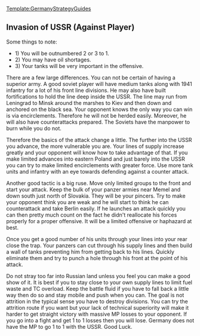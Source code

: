 [Template:GermanyStrategyGuides](/wiki/index.php?title=Template:GermanyStrategyGuides&action=edit&redlink=1 "Template:GermanyStrategyGuides (page does not exist)")

##    Invasion of USSR (Against Player) 

Some things to note:

-   1\) You will be outnumbered 2 or 3 to 1.
-   2\) You may have oil shortages.
-   3\) Your tanks will be very important in the offensive.

There are a few large differences. You can not be certain of having a
superior army. A good soviet player will have medium tanks along with
1941 infantry for a lot of his front line divisions. He may also have
built fortifications to hold the line deep inside the USSR. The line may
run from Leningrad to Minsk around the marshes to Kiev and then down and
anchored on the black sea. Your opponent knows the only way you can win
is via encirclements. Therefore he will not be herded easily. Moreover,
he will also have counterattacks prepared. The Soviets have the manpower
to burn while you do not.

Therefore the basics of the attack change a little. The further into the
USSR you advance, the more vulnerable you are. Your lines of supply
increase greatly and your opponent will know how to take advantage of
that. If you make limited advances into eastern Poland and just barely
into the USSR you can try to make limited encirclements with greater
force. Use more tank units and infantry with an eye towards defending
against a counter attack.

Another good tactic is a big ruse. Move only limited groups to the front
and start your attack. Keep the bulk of your panzer armies near Memel
and down south just north of Slovakia. They will be your pincers. Try to
make your opponent think you are weak and he will start to think he can
counterattack and take Berlin easily. If he launches an attack quickly
you can then pretty much count on the fact he didn't reallocate his
forces properly for a proper offensive. It will be a limited offensive
or haphazard at best.

Once you get a good number of his units through your lines into your
rear close the trap. Your panzers can cut through his supply lines and
then build a wall of tanks preventing him from getting back to his
lines. Quickly eliminate them and try to punch a hole through his front
at the point of his attack.

Do not stray too far into Russian land unless you feel you can make a
good show of it. It is best if you to stay close to your own supply
lines to limit fuel waste and TC overload. Keep the battle fluid if you
have to fall back a little way then do so and stay mobile and push when
you can. The goal is not attrition in the typical sense you have to
destroy divisions. You can try the attrition route if you want but your
lack of technical superiority will make it harder to get straight
victory with massive MP losses to your opponent. If you go into a fight
and get 1 to 1 losses then you will lose. Germany does not have the MP
to go 1 to 1 with the USSR. Good Luck.
